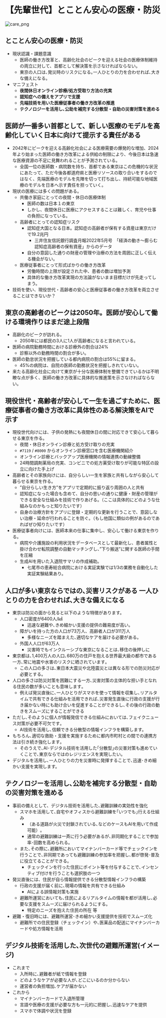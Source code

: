 # 【先輩世代】とことん安心の医療・防災

![care_png](./../images/manifest_slides/care_v1.0.png)

## とことん安心の医療・防災

- 現状認識・課題意識
    - 医師の働き方改革と、高齢化社会のピークを迎える社会の医療体制維持の両立に対して、首都として解決策を示さなければならない。
    - 東京の人口は､発災時のリスクになる｡一人ひとりの力を合わせれば､大きな備えになる。
- マニフェスト
    - **夜間休日オンライン診療/処方受取り方法の充実**
    - **認知症への備えをアプリで支援**
    - **先端技術を用いた医療従事者の働き方改革の推進**
    - **テクノロジーを活用し､公助を補完する分散型・自助の災害対策を進める**

## 医師が一番多い首都として、新しい医療のモデルを高齢化していく日本に向けて提示する責任がある

- 2042年にピークを迎える高齢化社会による医療需要の爆発的な増加、2024年より始まった医師の働き方改革による供給の制限により、今後日本は急速な医療資源の不足に見舞われることが予測されている。
    - 全国一位の医師数・病院数を持ち、首都である東京はこの危機的な状況にあたって、ただ今後各都道府県と医療リソースの取り合いをするのではなく、先端医療のモデルを先陣を切って打ち出し、持続可能な地域医療のモデルを日本へ示す責任を担っていく。
- 現状の医療には多くの問題がある。
    - 共働き家庭にとっての夜間・休日の医療体制
        - 医師の数は日本１の東京
        - しかし、夜間休日に医療にアクセスすることは難しく、育児や仕事の負担になっている。
    - 高齢者にとっての認知症リスク
        - 認知症大国となる日本。認知症の高齢者が保有する資産は東京だけで19.2兆円
            - 三井住友信託銀行調査月報2022年5月号　「経済の動き～膨らむ認知症高齢者の保有資産」からのデータ
        - 自分の意図した通りの財産の管理や治療の方法を周囲に正しく伝える機会がない。
    - 医療従事者にとって形式ばかりの働き方改革
        - 労働時間の上限が設定された中、患者の数は増加予測
        - 具体的な働き方改革実現の方法論がないまま目標だけが先走ってしまう。
- 技術を使い、現役世代・高齢者の安心と医療従事者の働き方改革を両立させることはできないか？

## 東京の高齢者のピークは2050年。医師が安心して働ける環境作りはまだ途上段階

- 高齢化のピークが訪れる。
    - 2050年には都民の3人に1人が高齢者になると言われている。
- 医師の病院勤務時間における診療外の割合は24%
    - 診察以外の勤務時間の割合が多い。
- 医師の勤怠状況を把握している都内病院の割合は55%に留まる。
    - 45%の病院は、自院の医師の勤務状況を把握しきれていない。
- 来たる高齢化社会に向けて東京が十分な医療体制を整備できているかは不明瞭な点が多く、医師の働き方改革に具体的な推進策を示さなければならない。

## 現役世代・高齢者が安心して一生を過ごすために、医療従事者の働き方改革に具体性のある解決策をAIで示す

- 現役世代向けには、子供の発熱にも夜間休日の間に対応できて安心して暮らせる東京を作る。
    - 夜間・休日オンライン診療と処方受け取りの充実
    - `#7119` / `#8000` からオンライン診療窓口を含む医療機関紹介
    - オンライン診療とバックアップ医療機関の情報連携の動線整備
    - 24時間調剤薬局の充実、コンビニでの処方薬受け取りが可能な特区の設立に向けた手上げ
- 高齢者とその家族向けには、自分らしい一生を家族と共有しながら安心して暮らせる東京を作る。
    - ”自分らしい生き方”をアプリで定期的に振り返り周囲の人と共有
    - 認知症になった場合も含めて、自分の思いの通りに健康・財産の管理ができる安全な仕組みを技術で作りあげる。（ここは具体的にどのような仕組みなのかもっと知りたいです）
    - 自身の治療方針をアプリに登録・定期的な更新を行うことで、意図しない治療・延命が行われることを防ぐ。（もし他国に類似の例があるのであればぜひ知りたいです）
- 医療従事者向けには、医師本来の仕事に集中し、安心して働ける東京を作りる。
    - 病院や介護施設の利用状況をデータベースとして最新化し、患者属性と掛け合わせ転院調整の自動マッチングし、”下り搬送”に関する医師の手間を圧縮
    - 生成AIを用いた入退院サマリの作成補助。
        - 七尾市の恵寿総合病院における実証実験では1/3の業務を自動化した実証実験結果あり。

## 人口が多い東京ならではの､災害リスクがある 一人ひとりの力を合わせれば､大きな備えになる

- 東京は防災の面から見ると以下のような特徴があります。
    - 人口密度が6400人/㎢
        - 迅速な避難や､きめ細かい支援の提供の難易度が高い。
    - 障がいを持った方の人口が73万人、高齢者人口が311万人
        - 多様なニーズを踏まえた､適切なケアを届ける必要がある。
    - 外国人人口が63万人
        - 災害時でもインクルーシブな東京になることは､移住の後押しに
- 東京都は､1,400万人の人口､680万の住戸を抱える世界最大級の都市である一方､常に地震や水害のリスクに晒されています｡
    - この人口の多さは､東日本大震災や北陸震災とは異なる形での防災対応が必要とする。
- 人口の多さは防災対策を困難にする一方､災害対策の主体的な担い手となれる住民の数が多いことも意味します｡
    - 例えば発災直後に､一人ひとりがスマホを使って情報を収集し､リアルタイムで共有できる仕組みを活用できれば､災害発生直後に行政の支援が行き届かない時にも助け合いを促進することができるし､その後の行政の動きをスムーズにすることができる
- ただし､そのように個人が情報発信できる仕組みにおいては､フェイクニュース対策が必要不可欠です｡
    - AI技術を活用し､信頼できる分散型の情報インフラを構築します。
- もちろん､適切な救助・支援を実施するために都内市町村との間での連携方法は引き続き強化します｡
    - そのうえで､AI･デジタル技術を活用した｢分散型｣の災害対策も進めていくことで､東京ならではのレジリエンスを実現したい。
- デジタルを活用し､一人ひとりの力を災害時に発揮することで､迅速･きめ細かい支援を実現します。

## テクノロジーを活用し､公助を補完する分散型・自助の災害対策を進める

- 事前の備えとして、デジタル技術を活用した､避難訓練の実効性を強化
    - スマホを活用して､自宅やオフィスから避難訓練を｢いつでも｣行える仕組み
        - （ある道路が火災で封鎖されている､などのケースもAIを用いて作成可能）｡
        - 通常の避難訓練は一斉に行う必要があるが､非同期化することで参加率･回数を高められる。
    - また､その際に､避難所においてマイナンバーカード等でチェックインを行うことで､非同期であっても避難訓練の参加率を把握し､都が啓発･普及に役立てることができる｡
        - チェックインを行った住民にポイント等を付与することで､インセンティブ付けを行うことも選択肢の一つ
- 発災直後には、住民が自ら情報提供できる分散型情報インフラの構築
    - 行政の支援が届く前に､現場の情報を共有できる仕組み
        - AIによる誤情報対策も実施
    - 避難所運営においても､住民によるリアルタイムの情報を都が活用し､必要な支援をスムーズに届けられるようにする。
        - 特定のニーズを抱えた住民の所在 等
- 避難・復旧時には、避難所運営･きめ細かい支援提供を技術でスムーズ化
    - 避難所での住民登録（チェックイン）や､医薬品の配送にマイナンバーカードや処方情報を活用

## デジタル技術を活用した､次世代の避難所運営(イメージ)

- これまで
    - 入所時に､避難者が紙で情報を登録
    - どのようなケアが必要な人が､どこにいるのか分からない
    - 運営者の負担増加､ケアが届かない
- これから
    - マイナンバーカードで入退所管理
    - 言語や医療の支援が必要な方も一元的に把握し､迅速なケアを提供
    - スマホで体調や状況を登録
